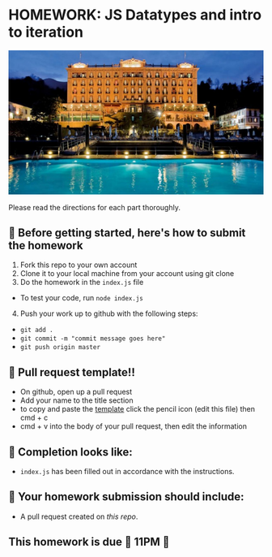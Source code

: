 # HOMEWORK: JS Datatypes and intro to iteration

![Learn JS](hotel.jpg)

Please read the directions for each part thoroughly.

## 🚀 Before getting started, here's how to submit the homework

1.  Fork this repo to your own account
2.  Clone it to your local machine from your account using git clone
3.  Do the homework in the `index.js` file

- To test your code, run `node index.js`

4.  Push your work up to github with the following steps:

- `git add .`
- `git commit -m "commit message goes here"`
- `git push origin master`

## 🚀 Pull request template!!

- On github, open up a pull request
- Add your name to the title section
- to copy and paste the [template](https://git.generalassemb.ly/sei-nyc-oasis/class-info/blob/master/SAMPLE_HW_TEMPLATE.md) click the pencil icon (edit this file) then cmd + c
- cmd + v into the body of your pull request, then edit the information

## 🚀 Completion looks like:

- `index.js` has been filled out in accordance with the instructions.

## 🚀 Your homework submission should include:

- A pull request created on _this repo_.

## This homework is due 🚨 11PM 🚨
